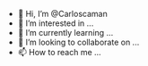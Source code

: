 - 👋 Hi, I’m @Carloscaman
- 👀 I’m interested in ...
- 🌱 I’m currently learning ...
- 💞️ I’m looking to collaborate on ...
- 📫 How to reach me ...

<!---
Carloscaman/Carloscaman is a ✨ special ✨ repository because its `README.md` (this file) appears on your GitHub profile.
You can click the Preview link to take a look at your changes.
--->
